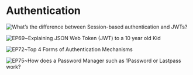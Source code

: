 # Authentication

![What’s the difference between Session-based authentication and JWTs?](https://ngte-superbed.oss-cn-beijing.aliyuncs.com/uPic/KWq3yldLom7e.png)

![EP69~Explaining JSON Web Token (JWT) to a 10 year old Kid](https://ngte-superbed.oss-cn-beijing.aliyuncs.com/uPic/eeC7rLAUxjPi.webp)

![EP72~Top 4 Forms of Authentication Mechanisms](https://ngte-superbed.oss-cn-beijing.aliyuncs.com/uPic/IxjT7STnuImn.webp)

![EP75~How does a Password Manager such as 1Password or Lastpass work?](https://ngte-superbed.oss-cn-beijing.aliyuncs.com/uPic/we85FchMq1S2.webp)
